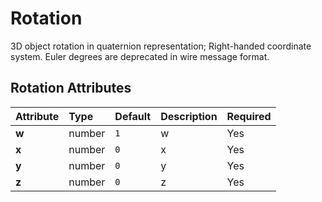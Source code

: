 
Rotation
========


3D object rotation in quaternion representation; Right-handed coordinate system. Euler degrees are deprecated in wire message format.

Rotation Attributes
--------------------

|Attribute|Type|Default|Description|Required|
| :--- | :--- | :--- | :--- | :--- |
|**w**|number|```1```|w|Yes|
|**x**|number|```0```|x|Yes|
|**y**|number|```0```|y|Yes|
|**z**|number|```0```|z|Yes|
